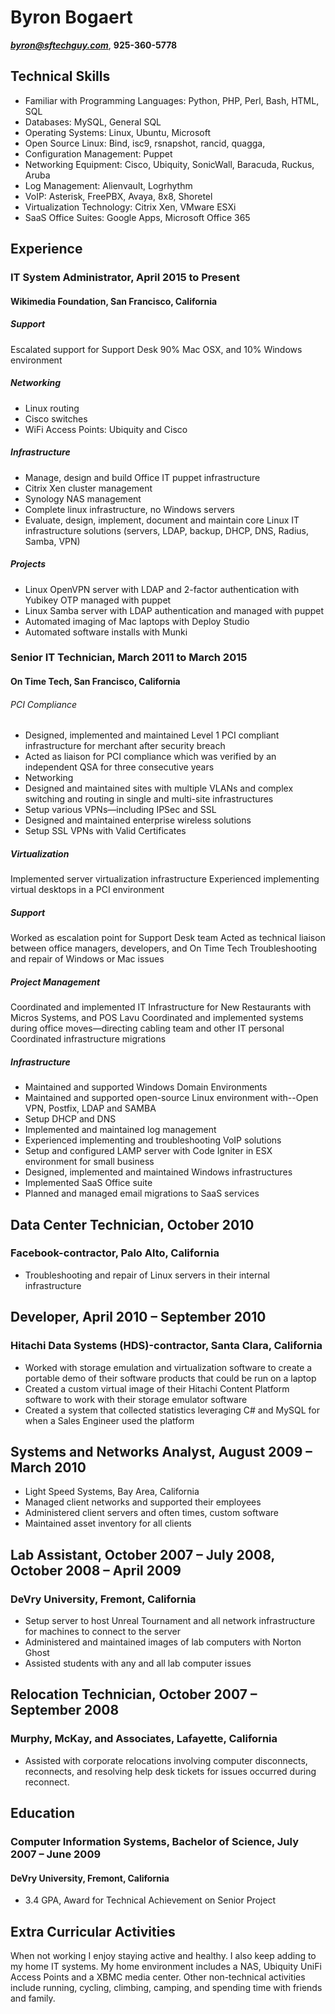 # Byron Bogaert
_**byron@sftechguy.com**_, **925-360-5778**

## Technical Skills
- Familiar with Programming Languages: Python, PHP, Perl, Bash, HTML, SQL
- Databases: MySQL, General SQL
- Operating Systems: Linux, Ubuntu, Microsoft
- Open Source Linux: Bind, isc9, rsnapshot, rancid, quagga,
- Configuration Management: Puppet
- Networking Equipment: Cisco, Ubiquity, SonicWall, Baracuda, Ruckus, Aruba
- Log Management: Alienvault, Logrhythm
- VoIP: Asterisk, FreePBX, Avaya, 8x8, Shoretel
- Virtualization Technology: Citrix Xen, VMware ESXi
- SaaS Office Suites: Google Apps, Microsoft Office 365

## Experience

### IT System Administrator, April 2015 to Present
#### Wikimedia Foundation, San Francisco, California

##### Support
Escalated support for Support Desk
90% Mac OSX, and 10% Windows environment
##### Networking
- Linux routing
- Cisco switches
- WiFi Access Points: Ubiquity and Cisco

##### Infrastructure
- Manage, design and build Office IT puppet infrastructure
- Citrix Xen cluster management
- Synology NAS management
- Complete linux infrastructure, no Windows servers
- Evaluate, design, implement, document and maintain core Linux IT infrastructure solutions (servers, LDAP, backup, DHCP, DNS, Radius, Samba, VPN)

##### Projects
- Linux OpenVPN server with LDAP and 2-factor authentication with Yubikey OTP managed with puppet
- Linux Samba server with LDAP authentication and managed with puppet
- Automated imaging of Mac laptops with Deploy Studio
- Automated software installs with Munki

### Senior IT Technician, March 2011 to March 2015
#### On Time Tech, San Francisco, California

###### PCI Compliance
- Designed, implemented and maintained Level 1 PCI compliant infrastructure for merchant after security breach
- Acted as liaison for PCI compliance which was verified by an independent QSA for three consecutive years
- Networking
- Designed and maintained sites with multiple VLANs and complex switching and routing in single and multi-site infrastructures
- Setup various VPNs—including IPSec and SSL
- Designed and maintained enterprise wireless solutions
- Setup SSL VPNs with Valid Certificates

##### Virtualization
Implemented server virtualization infrastructure
Experienced implementing virtual desktops in a PCI environment

##### Support
Worked as escalation point for Support Desk team
Acted as technical liaison between office managers, developers, and On Time Tech
Troubleshooting and repair of Windows or Mac issues

##### Project Management
Coordinated and implemented IT Infrastructure for New Restaurants with Micros Systems, and POS Lavu
Coordinated and implemented systems during office moves—directing cabling team and other IT personal
Coordinated infrastructure migrations

##### Infrastructure
- Maintained and supported Windows Domain Environments
- Maintained and supported open-source Linux environment with--Open VPN, Postfix, LDAP and SAMBA
- Setup DHCP and DNS
- Implemented and maintained log management
- Experienced implementing and troubleshooting VoIP solutions
- Setup and configured LAMP server with Code Igniter in ESX environment for small business
- Designed, implemented and maintained Windows infrastructures
- Implemented SaaS Office suite
- Planned and managed email migrations to SaaS services

## Data Center Technician, October 2010
### Facebook-contractor, Palo Alto, California
- Troubleshooting and repair of Linux servers in their internal infrastructure

## Developer, April 2010 – September 2010
### Hitachi Data Systems (HDS)-contractor, Santa Clara, California
- Worked with storage emulation and virtualization software to create a portable demo of their software products that could be run on a laptop
- Created a custom virtual image of their Hitachi Content Platform software to work with their storage emulator software
- Created a system that collected statistics leveraging C# and MySQL for when a Sales Engineer used the platform

## Systems and Networks Analyst, August 2009 – March 2010
- Light Speed Systems, Bay Area, California
- Managed client networks and supported their employees
- Administered client servers and often times, custom software
- Maintained asset inventory for all clients

## Lab Assistant, October 2007 – July 2008, October 2008 – April 2009
### DeVry University, Fremont, California
- Setup server to host Unreal Tournament and all network infrastructure for machines to connect to the server
- Administered and maintained images of lab computers with Norton Ghost
- Assisted students with any and all lab computer issues

## Relocation Technician, October 2007 – September 2008
### Murphy, McKay, and Associates, Lafayette, California
- Assisted with corporate relocations involving computer disconnects, reconnects, and resolving help desk tickets for issues occurred during reconnect.

## Education
### Computer Information Systems, Bachelor of Science, July 2007 – June 2009
#### DeVry University, Fremont, California
- 3.4 GPA, Award for Technical Achievement on Senior Project

## Extra Curricular Activities
When not working I enjoy staying active and healthy. I also keep adding to my home IT systems. My home environment includes a NAS, Ubiquity UniFi Access Points and a XBMC media center. Other non-technical activities include running, cycling, climbing, camping, and spending time with friends and family.
